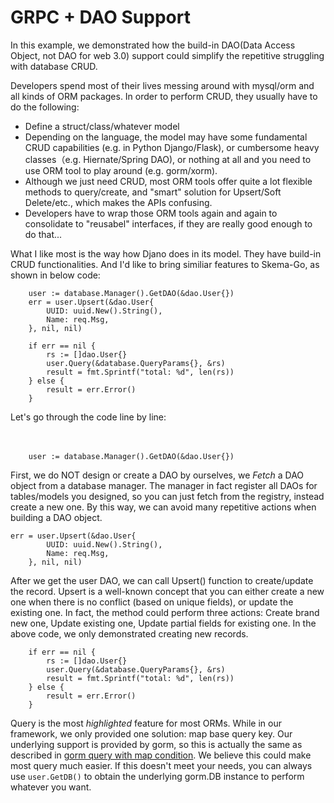 # GRPC + DAO Support

In this example, we demonstrated how the build-in DAO(Data Access Object, not DAO for web 3.0) support could simplify the repetitive struggling with database CRUD.  

Developers spend most of their lives messing around with mysql/orm and all kinds of ORM packages. In order to perform CRUD, they usually have to do the following:  
- Define a struct/class/whatever model
- Depending on the language, the model may have some fundamental CRUD capabilities (e.g. in Python Django/Flask), or cumbersome heavy classes（e.g. Hiernate/Spring DAO), or nothing at all and you need to use ORM tool to play around (e.g. gorm/xorm).  
- Although we just need CRUD, most ORM tools offer quite a lot flexible methods to query/create, and "smart" solution for Upsert/Soft Delete/etc., which makes the APIs confusing.    
- Developers have to wrap those ORM tools again and again to consolidate to "reusabel" interfaces, if they are really good enough to do that...  

What I like most is the way how Djano does in its model. They have build-in CRUD functionalities. And I'd like to bring similiar features to Skema-Go, as shown in below code:

```
	user := database.Manager().GetDAO(&dao.User{})
	err = user.Upsert(&dao.User{
		UUID: uuid.New().String(),
		Name: req.Msg,
	}, nil, nil)

	if err == nil {
		rs := []dao.User{}
		user.Query(&database.QueryParams{}, &rs)
		result = fmt.Sprintf("total: %d", len(rs))
	} else {
		result = err.Error()
	}
```
Let's go through the code line by line:  
<br/>
<br/>
```
	user := database.Manager().GetDAO(&dao.User{})
```
First, we do NOT design or create a DAO by ourselves, we *Fetch* a DAO object from a database manager. The manager in fact register all DAOs for tables/models you designed, so you can just fetch from the registry, instead create a new one. By this way, we can avoid many repetitive actions when building a DAO object.  

```
err = user.Upsert(&dao.User{
		UUID: uuid.New().String(),
		Name: req.Msg,
	}, nil, nil)
```
After we get the user DAO, we can call Upsert() function to create/update the record. Upsert is a well-known concept that you can either create a new one when there is no conflict (based on unique fields), or update the existing one. In fact, the method could perform three actions: Create brand new one, Update existing one, Update partial fields for existing one. In the above code, we only demonstrated creating new records.  

```
	if err == nil {
		rs := []dao.User{}
		user.Query(&database.QueryParams{}, &rs)
		result = fmt.Sprintf("total: %d", len(rs))
	} else {
		result = err.Error()
	}
```
Query is the most *highlighted* feature for most ORMs. While in our framework, we only provided one solution: map base query key. Our underlying support is provided by gorm, so this is actually the same as described in [gorm query with map condition](https://gorm.io/docs/query.html). We believe this could make most query much easier. If this doesn't meet your needs, you can always use `user.GetDB()` to obtain the underlying gorm.DB instance to perform whatever you want.  

